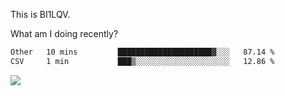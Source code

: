 This is BI1LQV.

What am I doing recently?

<!--START_SECTION:waka-->

```txt
Other   10 mins         █████████████████████▓░░░   87.14 %
CSV     1 min           ███▒░░░░░░░░░░░░░░░░░░░░░   12.86 %
```

<!--END_SECTION:waka-->

<img src="https://github-readme-stats.vercel.app/api?username=bi1lqv&show_icons=true&count_private=true">
